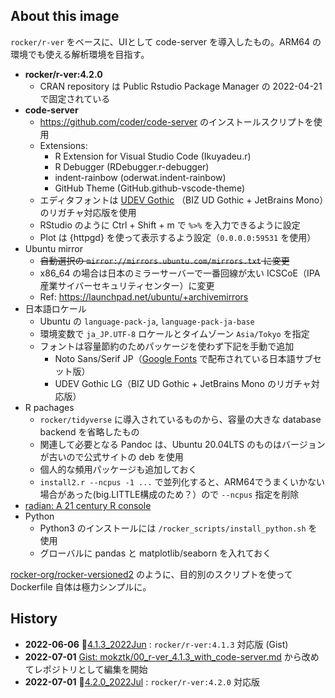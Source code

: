 ## About this image

`rocker/r-ver` をベースに、UIとして code-server を導入したもの。ARM64 の環境でも使える解析環境を目指す。

- **rocker/r-ver:4.2.0**
    - CRAN repository は Public Rstudio Package Manager の 2022-04-21 で固定されている
- **code-server**
    - https://github.com/coder/code-server のインストールスクリプトを使用
    - Extensions: 
        - R Extension for Visual Studio Code (Ikuyadeu.r)
        - R Debugger (RDebugger.r-debugger)
        - indent-rainbow (oderwat.indent-rainbow)
        - GitHub Theme (GitHub.github-vscode-theme)
    - エディタフォントは [UDEV Gothic](https://github.com/yuru7/udev-gothic) （BIZ UD Gothic + JetBrains Mono）のリガチャ対応版を使用
    - RStudio のように Ctrl + Shift + m で `%>%` を入力できるように設定
    - Plot は {httpgd} を使って表示するよう設定（`0.0.0.0:59531` を使用）
- Ubuntu mirror
    - <s>自動選択の `mirror://mirrors.ubuntu.com/mirrors.txt` に変更</s>
    - x86_64 の場合は日本のミラーサーバーで一番回線が太い ICSCoE（IPA産業サイバーセキュリティセンター）に変更
    - Ref: https://launchpad.net/ubuntu/+archivemirrors
- 日本語ロケール
    - Ubuntu の `language-pack-ja`, `language-pack-ja-base`
    - 環境変数で `ja_JP.UTF-8` ロケールとタイムゾーン `Asia/Tokyo` を指定
    - フォントは容量節約のためパッケージを使わず下記を手動で追加
        - Noto Sans/Serif JP（[Google Fonts](https://fonts.google.com/) で配布されている日本語サブセット版）
        - UDEV Gothic LG（BIZ UD Gothic + JetBrains Mono のリガチャ対応版）
- R pachages
    - `rocker/tidyverse` に導入されているものから、容量の大きな database backend を省略したもの
    - 関連して必要となる Pandoc は、Ubuntu 20.04LTS のものはバージョンが古いので公式サイトの deb を使用
    - 個人的な頻用パッケージも追加しておく
    - `install2.r --ncpus -1 ...` で並列化すると、ARM64でうまくいかない場合があった(big.LITTLE構成のため？）ので `--ncpus` 指定を削除
- [radian: A 21 century R console](https://github.com/randy3k/radian)
- Python
    - Python3 のインストールには `/rocker_scripts/install_python.sh` を使用
    - グローバルに pandas と matplotlib/seaborn を入れておく

[rocker-org/rocker-versioned2](https://github.com/rocker-org/rocker-versioned2) のように、目的別のスクリプトを使って Dockerfile 自体は極力シンプルに。

## History

- **2022-06-06** :bookmark:[4.1.3_2022Jun](https://github.com/mokztk/CodeServer_R/releases/tag/4.1.3_2022Jun) : `rocker/r-ver:4.1.3` 対応版 (Gist)
- **2022-07-01** [Gist: mokztk/00_r-ver_4.1.3_with_code-server.md](https://gist.github.com/mokztk/37f6806e0d8734a500ab1ff766eff53b) から改めてレポジトリとして編集を開始
- **2022-07-01** :bookmark:[4.2.0_2022Jul](https://github.com/mokztk/CodeServer_R/releases/tag/4.2.0_2022Jul) : `rocker/r-ver:4.2.0` 対応版

